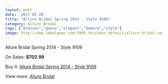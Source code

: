 ```yaml
---
layout: post
date: '2017-02-28'
title: "Allure Bridal Spring 2014 - Style 9109"
category: Allure Bridal
tags: ["dresses","gowns","elegant","demure","style"]
image: http://www.idealgown.com/3995-thickbox_default/allure-bridal-spring-2014-style-9109.jpg
---
```

Allure Bridal Spring 2014 - Style 9109

On Sales: **$702.99**
<a href="https://www.idealgown.com/en/allure-bridal/1847-allure-bridal-spring-2014-style-9109.html"><amp-img layout="responsive" width="600" height="600" src="//www.idealgown.com/3995-thickbox_default/allure-bridal-spring-2014-style-9109.jpg" alt="Allure Bridal Spring 2014 - Style 9109 0" /></a>
<a href="https://www.idealgown.com/en/allure-bridal/1847-allure-bridal-spring-2014-style-9109.html"><amp-img layout="responsive" width="600" height="600" src="//www.idealgown.com/3996-thickbox_default/allure-bridal-spring-2014-style-9109.jpg" alt="Allure Bridal Spring 2014 - Style 9109 1" /></a>
<a href="https://www.idealgown.com/en/allure-bridal/1847-allure-bridal-spring-2014-style-9109.html"><amp-img layout="responsive" width="600" height="600" src="//www.idealgown.com/3997-thickbox_default/allure-bridal-spring-2014-style-9109.jpg" alt="Allure Bridal Spring 2014 - Style 9109 2" /></a>

Buy it: [Allure Bridal Spring 2014 - Style 9109](https://www.idealgown.com/en/allure-bridal/1847-allure-bridal-spring-2014-style-9109.html "Allure Bridal Spring 2014 - Style 9109")

View more: [Allure Bridal](https://www.idealgown.com/en/29-allure-bridal "Allure Bridal")